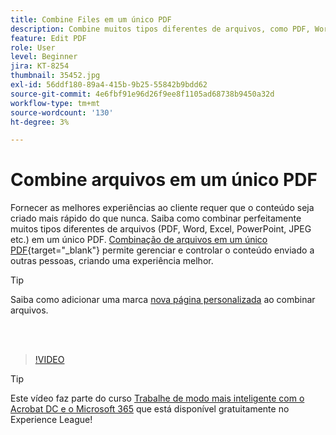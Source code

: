 ```yaml
---
title: Combine Files em um único PDF
description: Combine muitos tipos diferentes de arquivos, como PDF, Word, Excel, PowerPoint ou JPEG, em um único PDF
feature: Edit PDF
role: User
level: Beginner
jira: KT-8254
thumbnail: 35452.jpg
exl-id: 56ddf180-89a4-415b-9b25-55842b9bdd62
source-git-commit: 4e6fbf91e96d26f9ee8f1105ad68738b9450a32d
workflow-type: tm+mt
source-wordcount: '130'
ht-degree: 3%

---
```


# Combine arquivos em um único PDF

Fornecer as melhores experiências ao cliente requer que o conteúdo seja criado mais rápido do que nunca. Saiba como combinar perfeitamente muitos tipos diferentes de arquivos (PDF, Word, Excel, PowerPoint, JPEG etc.) em um único PDF. [Combinação de arquivos em um único PDF](https://www.adobe.com/br/acrobat/online/merge-pdf.html){target="_blank"} permite gerenciar e controlar o conteúdo enviado a outras pessoas, criando uma experiência melhor.

>[!TIP]
>
>Saiba como adicionar uma marca [nova página personalizada](add-custom-page.md) ao combinar arquivos.

<br> 

>[!VIDEO](https://video.tv.adobe.com/v/35452?quality=12&learn=on&hidetitle=true)

>[!TIP]
>
>Este vídeo faz parte do curso [Trabalhe de modo mais inteligente com o Acrobat DC e o Microsoft 365](https://experienceleague.adobe.com/?recommended=Acrobat-U-1-2021.microsoft365) que está disponível gratuitamente no Experience League!
